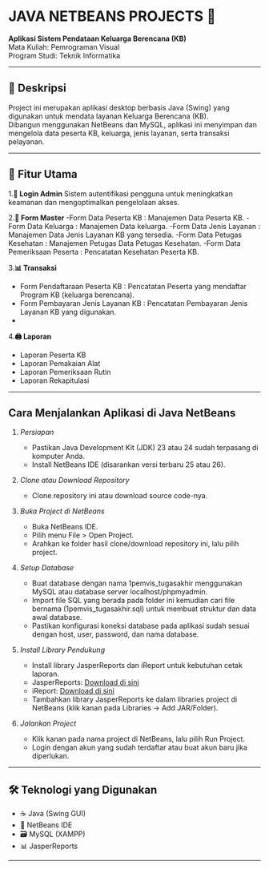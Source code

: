 # JAVA NETBEANS PROJECTS 🎒

**Aplikasi Sistem Pendataan Keluarga Berencana (KB)**  
Mata Kuliah: Pemrograman Visual  
Program Studi: Teknik Informatika

---

## 📌 Deskripsi

Project ini merupakan aplikasi desktop berbasis Java (Swing) yang digunakan untuk mendata layanan Keluarga Berencana (KB).  
Dibangun menggunakan NetBeans dan MySQL, aplikasi ini menyimpan dan mengelola data peserta KB, keluarga, jenis layanan, serta transaksi pelayanan.

---

## 🧩 Fitur Utama

1.**🔐 Login Admin**
 Sistem  autentifikasi pengguna untuk  meningkatkan keamanan dan mengoptimalkan pengelolaan akses.
 
2.**🧾 Form Master**
  -Form Data Peserta KB : Manajemen Data Peserta KB.
  -Form Data Keluarga : Manajemen Data keluarga.
  -Form Data Jenis Layanan : Manajemen Data Jenis Layanan KB yang tersedia.
  -Form Data Petugas Kesehatan : Manajemen Petugas Data Petugas Kesehatan.
  -Form Data Pemeriksaan Peserta : Pencatatan Kesehatan Peserta KB.
  
3.**📊 Transaksi**
  - Form Pendaftaraan Peserta KB : Pencatatan Peserta yang mendaftar Program KB (keluarga berencana).
  - Form Pembayaran Jenis Layanan KB : Pencatatan Pembayaran Jenis Layanan  KB yang digunakan.
  - 
4.**🖨️ Laporan**
  - Laporan Peserta KB
  - Laporan Pemakaian Alat
  - Laporan Pemeriksaan Rutin
  - Laporan Rekapitulasi
  
---

## Cara Menjalankan Aplikasi di Java NetBeans

1. *Persiapan*
   - Pastikan Java Development Kit (JDK) 23 atau 24 sudah terpasang di komputer Anda.
   - Install NetBeans IDE (disarankan versi terbaru 25 atau 26).

2. *Clone atau Download Repository*
   - Clone repository ini atau download source code-nya.

3. *Buka Project di NetBeans*
   - Buka NetBeans IDE.
   - Pilih menu File > Open Project.
   - Arahkan ke folder hasil clone/download repository ini, lalu pilih project.

4. *Setup Database*
   - Buat database dengan nama 1pemvis_tugasakhir menggunakan MySQL atau database server localhost/phpmyadmin.
   - Import file SQL yang berada pada folder ini kemudian cari file bernama (1pemvis_tugasakhir.sql) untuk membuat struktur dan data awal database.
   - Pastikan konfigurasi koneksi database pada aplikasi sudah sesuai dengan host, user, password, dan nama database.

5. *Install Library Pendukung*
   - Install library JasperReports dan iReport untuk kebutuhan cetak laporan.
   - JasperReports: [Download di sini](https://community.jaspersoft.com/project/jasperreports-library)
   - iReport: [Download di sini](https://community.jaspersoft.com/project/ireport-designer)
   - Tambahkan library JasperReports ke dalam libraries project di NetBeans (klik kanan pada Libraries → Add JAR/Folder).

6. *Jalankan Project*
   - Klik kanan pada nama project di NetBeans, lalu pilih Run Project.
   - Login dengan akun yang sudah terdaftar atau buat akun baru jika diperlukan.

---

## 🛠️ Teknologi yang Digunakan

- ☕ Java (Swing GUI)
- 🧰 NetBeans IDE
- 🗃️ MySQL (XAMPP)
- 📊 JasperReports

---
